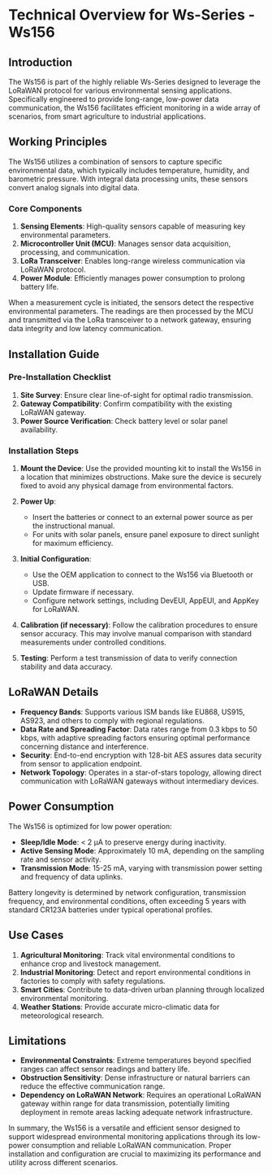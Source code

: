 # Technical Overview for Ws-Series - Ws156

## Introduction

The Ws156 is part of the highly reliable Ws-Series designed to leverage the LoRaWAN protocol for various environmental sensing applications. Specifically engineered to provide long-range, low-power data communication, the Ws156 facilitates efficient monitoring in a wide array of scenarios, from smart agriculture to industrial applications.

## Working Principles

The Ws156 utilizes a combination of sensors to capture specific environmental data, which typically includes temperature, humidity, and barometric pressure. With integral data processing units, these sensors convert analog signals into digital data.

### Core Components

1. **Sensing Elements**: High-quality sensors capable of measuring key environmental parameters.
2. **Microcontroller Unit (MCU)**: Manages sensor data acquisition, processing, and communication.
3. **LoRa Transceiver**: Enables long-range wireless communication via LoRaWAN protocol.
4. **Power Module**: Efficiently manages power consumption to prolong battery life.

When a measurement cycle is initiated, the sensors detect the respective environmental parameters. The readings are then processed by the MCU and transmitted via the LoRa transceiver to a network gateway, ensuring data integrity and low latency communication.

## Installation Guide

### Pre-Installation Checklist

1. **Site Survey**: Ensure clear line-of-sight for optimal radio transmission.
2. **Gateway Compatibility**: Confirm compatibility with the existing LoRaWAN gateway.
3. **Power Source Verification**: Check battery level or solar panel availability.

### Installation Steps

1. **Mount the Device**: Use the provided mounting kit to install the Ws156 in a location that minimizes obstructions. Make sure the device is securely fixed to avoid any physical damage from environmental factors.
   
2. **Power Up**: 
   - Insert the batteries or connect to an external power source as per the instructional manual.
   - For units with solar panels, ensure panel exposure to direct sunlight for maximum efficiency.

3. **Initial Configuration**:
   - Use the OEM application to connect to the Ws156 via Bluetooth or USB.
   - Update firmware if necessary.
   - Configure network settings, including DevEUI, AppEUI, and AppKey for LoRaWAN.

4. **Calibration (if necessary)**: Follow the calibration procedures to ensure sensor accuracy. This may involve manual comparison with standard measurements under controlled conditions.

5. **Testing**: Perform a test transmission of data to verify connection stability and data accuracy.

## LoRaWAN Details

- **Frequency Bands**: Supports various ISM bands like EU868, US915, AS923, and others to comply with regional regulations.
- **Data Rate and Spreading Factor**: Data rates range from 0.3 kbps to 50 kbps, with adaptive spreading factors ensuring optimal performance concerning distance and interference.
- **Security**: End-to-end encryption with 128-bit AES assures data security from sensor to application endpoint.
- **Network Topology**: Operates in a star-of-stars topology, allowing direct communication with LoRaWAN gateways without intermediary devices.

## Power Consumption

The Ws156 is optimized for low power operation:

- **Sleep/Idle Mode**: < 2 µA to preserve energy during inactivity.
- **Active Sensing Mode**: Approximately 10 mA, depending on the sampling rate and sensor activity.
- **Transmission Mode**: 15-25 mA, varying with transmission power setting and frequency of data uplinks.

Battery longevity is determined by network configuration, transmission frequency, and environmental conditions, often exceeding 5 years with standard CR123A batteries under typical operational profiles.

## Use Cases

1. **Agricultural Monitoring**: Track vital environmental conditions to enhance crop and livestock management.
2. **Industrial Monitoring**: Detect and report environmental conditions in factories to comply with safety regulations.
3. **Smart Cities**: Contribute to data-driven urban planning through localized environmental monitoring.
4. **Weather Stations**: Provide accurate micro-climatic data for meteorological research.

## Limitations

- **Environmental Constraints**: Extreme temperatures beyond specified ranges can affect sensor readings and battery life.
- **Obstruction Sensitivity**: Dense infrastructure or natural barriers can reduce the effective communication range.
- **Dependency on LoRaWAN Network**: Requires an operational LoRaWAN gateway within range for data transmission, potentially limiting deployment in remote areas lacking adequate network infrastructure.

In summary, the Ws156 is a versatile and efficient sensor designed to support widespread environmental monitoring applications through its low-power consumption and reliable LoRaWAN communication. Proper installation and configuration are crucial to maximizing its performance and utility across different scenarios.